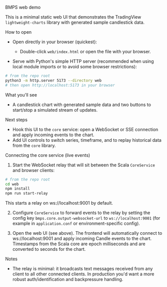 BMPS web demo

This is a minimal static web UI that demonstrates the TradingView `lightweight-charts` library with generated sample candlestick data.

How to open

- Open directly in your browser (quickest):
  - Double-click `web/index.html` or open the file with your browser.

- Serve with Python's simple HTTP server (recommended when using local module imports or to avoid some browser restrictions):

```bash
# from the repo root
python3 -m http.server 5173 --directory web
# then open http://localhost:5173 in your browser
```

What you'll see

- A candlestick chart with generated sample data and two buttons to start/stop a simulated stream of updates.

Next steps

- Hook this UI to the `core` service: open a WebSocket or SSE connection and apply incoming events to the chart.
- Add UI controls to switch series, timeframe, and to replay historical data from the `core` library.

Connecting the core service (live events)

1) Start the WebSocket relay that will sit between the Scala `CoreService` and browser clients:

```bash
# from the repo root
cd web
npm install
npm run start-relay
```

This starts a relay on ws://localhost:9001 by default.

2) Configure `CoreService` to forward events to the relay by setting the config key `bmps.core.output-websocket-url` to `ws://localhost:9001` (for example in `application.conf` or environment-specific config).

3) Open the web UI (see above). The frontend will automatically connect to ws://localhost:9001 and apply incoming Candle events to the chart. Timestamps from the Scala core are epoch milliseconds and are converted to seconds for the chart.

Notes

- The relay is minimal: it broadcasts text messages received from any client to all other connected clients. In production you'd want a more robust auth/identification and backpressure handling.

